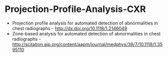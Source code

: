 # Projection-Profile-Analysis-CXR
* Projection profile analysis for automated detection of abnormalities in chest radiographs - http://dx.doi.org/10.1118/1.2146049 
* Zone-based analysis for automated detection of abnormalities in chest radiographs - http://scitation.aip.org/content/aapm/journal/medphys/38/7/10.1118/1.3595110

